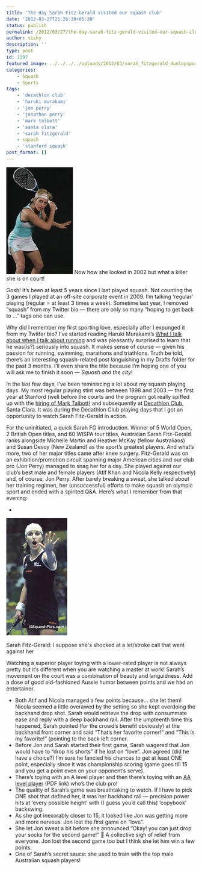 ```yaml
---
title: 'The day Sarah Fitz-Gerald visited our squash club'
date: '2012-03-27T21:26:30+05:30'
status: publish
permalink: /2012/03/27/the-day-sarah-fitz-gerald-visited-our-squash-club
author: vishy
description: ''
type: post
id: 1397
featured_image: ../../../../uploads/2012/03/sarah_fitzgerald_dunlopsport_com_au.jpeg
categories: 
    - Squash
    - Sports
tags:
    - 'decathlon club'
    - 'haruki murakami'
    - 'jon perry'
    - 'jonathan perry'
    - 'mark talbott'
    - 'santa clara'
    - 'sarah fitzgerald'
    - squash
    - 'stanford squash'
post_format: []
---
```

![Sarah](../../../../uploads/2012/03/sarah_fitzgerald_dunlopsport_com_au.jpeg) Now how she looked in 2002 but what a killer she is on court!

Gosh! It’s been at least 5 years since I last played squash. Not counting the 3 games I played at an off-site corporate event in 2009. I’m talking ‘regular’ playing (regular = at least 3 times a week). Sometime last year, I removed “squash” from my Twitter bio — there are only so many “hoping to get back to …” tags one can use.

Why did I remember my first sporting love, especially after I expunged it from my Twitter bio? I’ve started reading Haruki Murakami’s [What I talk about when I talk about running](http://www.amazon.com/What-Talk-About-When-Running/dp/0307269191) and was pleasantly surprised to learn that he was(is?) seriously into squash. It makes sense of course — given his passion for running, swimming, marathons and triathlons. Truth be told, there’s an interesting squash-related post languishing in my Drafts folder for the past 3 months. I’ll even share the title because I’m hoping one of you will ask me to finish it soon — *Squash and the city*!

In the last few days, I’ve been reminiscing a lot about my squash playing days. My most regular playing stint was between 1998 and 2003 — the first year at Stanford (well before the courts and the program got really spiffed up with the [hiring of Mark Talbott](http://www.squashtalk.com/html/news/july04/news04-7-293.htm)) and subsequently at [Decathlon Club](http://www.westernathleticclubs.com/psrsv/Squash.php), Santa Clara. It was during the Decathlon Club playing days that I got an opportunity to watch Sarah Fitz-Gerald in action.

For the uninitiated, a quick Sarah FG introduction. Winner of 5 World Open, 2 British Open titles, and 60 WISPA tour titles, Australian Sarah Fitz-Gerald ranks alongside Michelle Martin and Heather McKay (fellow Australians) and Susan Devoy (New Zealand) as the sport’s greatest players. And what’s more, two of her major titles came after knee surgery. Fitz-Gerald was on an exhibition/promotion circuit spanning major American cities and our club pro (Jon Perry) managed to snag her for a day. She played against our club’s best male and female players (Atif Khan and Nicola Kelly respectively) and, of course, Jon Perry. After barely breaking a sweat, she talked about her training regimen, her (unsuccessful) efforts to make squash an olympic sport and ended with a spirited Q&amp;A. Here’s what I remember from that evening:

- <figure aria-describedby="caption-attachment-1403" class="wp-caption alignright" id="attachment_1403" style="width: 162px">

[![](../../../../uploads/2012/03/sarah_fitzgerald_squashplayer_co_uk.jpeg "sarah_fitzgerald_squashplayer_co_uk")](http://www.ulaar.com/wp-content/uploads/2012/03/sarah_fitzgerald_squashplayer_co_uk.jpeg)<figcaption class="wp-caption-text" id="caption-attachment-1403">Sarah Fitz-Gerald: I suppose she's shocked at a let/stroke call that went against her</figcaption></figure>
  
  Watching a superior player toying with a lower-rated player is not always pretty but it’s different when you are watching a master at work! Sarah’s movement on the court was a combination of beauty and languidness. Add a dose of good old-fashioned Aussie humor between points and we had an entertainer.
- Both Atif and Nicola managed a few points because… she let them! Nicola seemed a little overawed by the setting so she kept overdoing the backhand drop shot. Sarah would retrieve the drop with consummate ease and reply with a deep backhand rail. After the umpteenth time this happened, Sarah pointed (for the crowd’s benefit obviously) at the backhand front corner and said “That’s her favorite corner!” and “This is my favorite!” (pointing to the back left corner.
- Before Jon and Sarah started their first game, Sarah wagered that Jon would have to “drop his shorts” if he lost on “love”. Jon agreed (did he have a choice?) I’m sure he fancied his chances to get at least ONE point, especially since it was championship scoring (game goes till 15 and you get a point even on your opponent’s serve).
- There’s toying with an A level player and then there’s toying with an [AA level player](http://www.ussquash.com/uploadedFiles/USQ/Audiences/Players/Adults/Rankings/Rating-skill%20Scale.pdf) (PDF link) who’s the club pro!
- The quality of Sarah’s game was breathtaking to watch. If I have to pick ONE shot that defined her, it was her backhand rail — precision power hits at ‘every possible height’ with (I guess you’d call this) ‘copybook’ backswing.
- As she got inexorably closer to 15, it looked like Jon was getting more and more nervous. Jon lost the first game on “love”.
- She let Jon sweat a bit before she announced “Okay! you can just drop your socks for the second game!” 🙂 A collective sigh of relief from everyone. Jon lost the second game too but I think she let him win a few points.
- One of Sarah’s secret sauce: she used to train with the top male Australian squash players!

